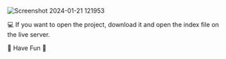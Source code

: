 ![Screenshot 2024-01-21 121953](https://github.com/MikeYoulend/Calculator/assets/131193353/012e81d7-bfd4-4d77-82d2-ab068a477185)

💻 If you want to open the project, download it and open the index file on the live server.

🍃 Have Fun 🍂
